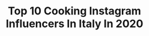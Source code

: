 ---
title: Top 10 Cooking Instagram Influencers In Italy In 2020
description: >-
  Find top cooking Instagram influencers in Italy in 2020. Most popular hashtags: #iorestoacasa #foodporn #instafood #cucina.
platform: Instagram
profiles:
  - username: "rachele_maria_mura"
    fullname: >-
      Rachel
    location: "Italy"
    followers: 48967
    engagement: 381
    commentsToLikes: 0.036471
    id: ck8tacxn5r9e10j78z4wznfzp
    verified: false
    hashtags: "#fitnessmotivation, #socksgirl, #instahappy, #cool"
  - username: "lericettedimarygio"
    fullname: >-
      Maria Giovanna Staffieri
    location: "Italy"
    followers: 57381
    engagement: 919
    commentsToLikes: 0.174841
    id: ck137arttam8o0i197maup2hn
    verified: false
    hashtags: "#dolci, #italianfood, #piattiitaliani, #granelladipistacchio"
  - username: "sydney052474"
    fullname: >-
      Sydney Lifestyle
    location: "Italy"
    followers: 3189
    engagement: 2768
    commentsToLikes: 0.115468
    id: ck8tbxx4nxm5o0j786fejs8ge
    verified: false
    hashtags: "#follow4likes, #gliamicidirachy, #nature, #garnierbioclub"
  - username: "pixelicious.it"
    fullname: >-
      Sara | PixeLiciouS Foodblogger
    location: "Italy"
    followers: 6945
    engagement: 1189
    commentsToLikes: 0.194345
    id: ck15qipb731cf0i198tefvrhw
    verified: false
    hashtags: "#don, #foodpassion, #pizzettecatar, #iorestoacasa"
  - username: "viaggiare_con_la_cucina"
    fullname: >-
      Elisa Simonati
    location: "Italy"
    followers: 12463
    engagement: 947
    commentsToLikes: 0.420058
    id: ck15synzsfh7h0i19mzxq0a8w
    verified: false
    hashtags: "#frantektre, #primipiattiitaliani, #ceci, #zafferano"
  - username: "the_italo_english_connection"
    fullname: >-
      Tomasina
    location: "Italy"
    followers: 8277
    engagement: 1064
    commentsToLikes: 0.150003
    id: ck8tavdi1t8160j7829t126bf
    verified: false
    hashtags: "#fashion, #amici, #cucinare, #essen"
  - username: "andrea_mattasoglio"
    fullname: >-
      Andrea Mattasoglio
    location: "Italy"
    followers: 21063
    engagement: 611
    commentsToLikes: 0.061487
    id: ck6tkyrx35nyw0j719fmwfj0w
    verified: false
    hashtags: "#food, #christmasishere, #xmastime, #fish"
  - username: "wallyandtequila"
    fullname: >-
      Cinzia, Wally and Tequila
    location: "Italy"
    followers: 5895
    engagement: 970
    commentsToLikes: 0.090803
    id: ck8t5d04x9p650j78tk827s7o
    verified: false
    hashtags: "#aussieofig, #andratuttobene, #milano, #igersmilano"
  - username: "monicasparacello"
    fullname: >-
      Semplicemente Monic😉
    location: "Italy"
    followers: 35814
    engagement: 408
    commentsToLikes: 0.044860
    id: ck8t864l0j90a0j78vwkt31o4
    verified: false
    hashtags: "#focaccine, #angolodeldolce, #cucinaconpassione, #grissini"
  - username: "italyonmymind"
    fullname: >-
      Paola Bacchia
    location: "Italy"
    followers: 39452
    engagement: 225
    commentsToLikes: 0.066528
    id: ck600l3radsu60i14zs8ajk0a
    verified: true
    hashtags: ""
---
